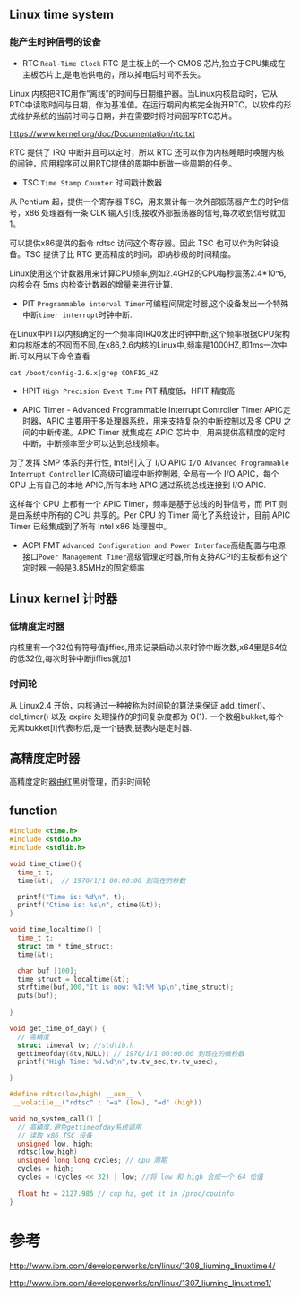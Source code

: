 ## Linux time system
### 能产生时钟信号的设备
* RTC `Real-Time Clock`
RTC 是主板上的一个 CMOS 芯片,独立于CPU集成在主板芯片上,是电池供电的，所以掉电后时间不丢失。

Linux 内核把RTC用作“离线”的时间与日期维护器。当Linux内核启动时，它从RTC中读取时间与日期，作为基准值。在运行期间内核完全抛开RTC，以软件的形式维护系统的当前时间与日期，并在需要时将时间回写RTC芯片。

https://www.kernel.org/doc/Documentation/rtc.txt

RTC 提供了 IRQ 中断并且可以定时，所以 RTC 还可以作为内核睡眠时唤醒内核的闹钟，应用程序可以用RTC提供的周期中断做一些周期的任务。

* TSC `Time Stamp Counter` 时间戳计数器

从 Pentium 起，提供一个寄存器 TSC，用来累计每一次外部振荡器产生的时钟信号，x86 处理器有一条 CLK 输入引线,接收外部振荡器的信号,每次收到信号就加1。

可以提供x86提供的指令 rdtsc 访问这个寄存器。因此 TSC 也可以作为时钟设备。TSC 提供了比 RTC 更高精度的时间，即纳秒级的时间精度。

Linux使用这个计数器用来计算CPU频率,例如2.4GHZ的CPU每秒震荡2.4*10^6,内核会在 5ms 内检查计数器的增量来进行计算.

* PIT `Programmable interval Timer`可编程间隔定时器,这个设备发出一个特殊中断`timer interrupt`时钟中断.

在Linux中PIT以内核确定的一个频率向IRQ0发出时钟中断,这个频率根据CPU架构和内核版本的不同而不同,在x86,2.6内核的Linux中,频率是1000HZ,即1ms一次中断.可以用以下命令查看
```
cat /boot/config-2.6.x|grep CONFIG_HZ
```
* HPIT  `High Precision Event Time`
PIT 精度低，HPIT 精度高

* APIC Timer - Advanced Programmable Interrupt Controller Timer
APIC定时器，APIC 主要用于多处理器系统，用来支持复杂的中断控制以及多 CPU 之间的中断传递。APIC Timer 就集成在 APIC 芯片中，用来提供高精度的定时中断，中断频率至少可以达到总线频率。

为了发挥 SMP 体系的并行性, Intel引入了 I/O APIC `I/O Advanced Programmable Interrupt Controller` IO高级可编程中断控制器,
全局有一个 I/O APIC，每个 CPU 上有自己的本地 APIC,所有本地 APIC 通过系统总线连接到 I/O APIC.

这样每个 CPU 上都有一个 APIC Timer，频率是基于总线的时钟信号，而 PIT 则是由系统中所有的 CPU 共享的。Per CPU 的 Timer 简化了系统设计，目前 APIC Timer 已经集成到了所有 Intel x86 处理器中。


* ACPI PMT
`Advanced Configuration and Power Interface`高级配置与电源接口`Power Management Timer`高级管理定时器,所有支持ACPI的主板都有这个定时器,一般是3.85MHz的固定频率

## Linux kernel 计时器
### 低精度定时器
内核里有一个32位有符号值jiffies,用来记录启动以来时钟中断次数,x64里是64位的低32位,每次时钟中断jiffies就加1

### 时间轮
从 Linux2.4 开始，内核通过一种被称为时间轮的算法来保证 add_timer()、del_timer() 以及 expire 处理操作的时间复杂度都为 O(1).
一个数组bukket,每个元素bukket[i]代表i秒后,是一个链表,链表内是定时器.

## 高精度定时器
高精度定时器由红黑树管理，而非时间轮



## function


```c
#include <time.h>
#include <stdio.h>
#include <stdlib.h>

void time_ctime(){
  time_t t;
  time(&t);  // 1970/1/1 00:00:00 到现在的秒数

  printf("Time is: %d\n", t);
  printf("Ctime is: %s\n", ctime(&t));
}

void time_localtime() {
  time_t t;
  struct tm * time_struct;
  time(&t);

  char buf [100];
  time_struct = localtime(&t);
  strftime(buf,100,"It is now: %I:%M %p\n",time_struct);
  puts(buf);
  
}

void get_time_of_day() {
  // 高精度
  struct timeval tv; //stdlib.h
  gettimeofday(&tv,NULL); // 1970/1/1 00:00:00 到现在的微秒数
  printf("High Time: %d.%d\n",tv.tv_sec,tv.tv_usec); 

}

#define rdtsc(low,high) __asm__ \
 __volatile__("rdtsc" : "=a" (low), "=d" (high))

void no_system_call() {
  // 高精度,避免gettimeofday系统调用
  // 读取 x86 TSC 设备
  unsigned low, high;
  rdtsc(low,high)
  unsigned long long cycles; // cpu 周期
  cycles = high;
  cycles = (cycles << 32) | low; //将 low 和 high 合成一个 64 位值
  
  float hz = 2127.985 // cup hz, get it in /proc/cpuinfo
}
```

# 参考
http://www.ibm.com/developerworks/cn/linux/1308_liuming_linuxtime4/

http://www.ibm.com/developerworks/cn/linux/1307_liuming_linuxtime1/
